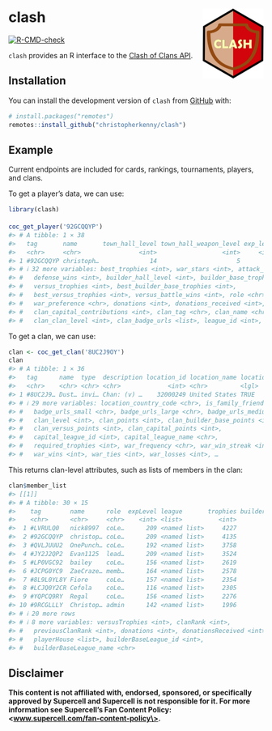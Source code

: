 
<!-- README.md is generated from README.Rmd. Please edit that file -->

# clash <a href="http://christophertkenny.com/clash/"><img src="man/figures/logo.png" align="right" height="138" alt="clash website" /></a>

<!-- badges: start -->

[![R-CMD-check](https://github.com/christopherkenny/clash/actions/workflows/R-CMD-check.yaml/badge.svg)](https://github.com/christopherkenny/clash/actions/workflows/R-CMD-check.yaml)
<!-- badges: end -->

`clash` provides an R interface to the [Clash of Clans
API](https://developer.clashofclans.com/#/).

## Installation

You can install the development version of `clash` from
[GitHub](https://github.com/) with:

``` r
# install.packages("remotes")
remotes::install_github("christopherkenny/clash")
```

## Example

Current endpoints are included for cards, rankings, tournaments,
players, and clans.

To get a player’s data, we can use:

``` r
library(clash)

coc_get_player('92GCQQYP')
#> # A tibble: 1 × 38
#>   tag       name       town_hall_level town_hall_weapon_level exp_level trophies
#>   <chr>     <chr>                <int>                  <int>     <int>    <int>
#> 1 #92GCQQYP christoph…              14                      5       209     4135
#> # ℹ 32 more variables: best_trophies <int>, war_stars <int>, attack_wins <int>,
#> #   defense_wins <int>, builder_hall_level <int>, builder_base_trophies <int>,
#> #   versus_trophies <int>, best_builder_base_trophies <int>,
#> #   best_versus_trophies <int>, versus_battle_wins <int>, role <chr>,
#> #   war_preference <chr>, donations <int>, donations_received <int>,
#> #   clan_capital_contributions <int>, clan_tag <chr>, clan_name <chr>,
#> #   clan_clan_level <int>, clan_badge_urls <list>, league_id <int>, …
```

To get a clan, we can use:

``` r
clan <- coc_get_clan('8UC2J9OY')
clan
#> # A tibble: 1 × 36
#>   tag      name  type  description location_id location_name location_is_country
#>   <chr>    <chr> <chr> <chr>             <int> <chr>         <lgl>              
#> 1 #8UC2J9… Dust… invi… Chan: (v) …    32000249 United States TRUE               
#> # ℹ 29 more variables: location_country_code <chr>, is_family_friendly <lgl>,
#> #   badge_urls_small <chr>, badge_urls_large <chr>, badge_urls_medium <chr>,
#> #   clan_level <int>, clan_points <int>, clan_builder_base_points <int>,
#> #   clan_versus_points <int>, clan_capital_points <int>,
#> #   capital_league_id <int>, capital_league_name <chr>,
#> #   required_trophies <int>, war_frequency <chr>, war_win_streak <int>,
#> #   war_wins <int>, war_ties <int>, war_losses <int>, …
```

This returns clan-level attributes, such as lists of members in the
clan:

``` r
clan$member_list
#> [[1]]
#> # A tibble: 30 × 15
#>    tag        name      role  expLevel league       trophies builderBaseTrophies
#>    <chr>      <chr>     <chr>    <int> <list>          <int>               <int>
#>  1 #LVRULQ0   nick8997  coLe…      209 <named list>     4227                3795
#>  2 #92GCQQYP  christop… coLe…      209 <named list>     4135                3329
#>  3 #QVLJUUU2  OnePunch… coLe…      192 <named list>     3758                4303
#>  4 #JY2J2QP2  Evan1125  lead…      209 <named list>     3524                4050
#>  5 #LP0VGC92  bailey    coLe…      156 <named list>     2619                3551
#>  6 #JCPG0YC9  ZaeCraze… memb…      164 <named list>     2578                2625
#>  7 #8L9L0YL8Y Fiore     coLe…      157 <named list>     2354                3536
#>  8 #LCJQ0Y2CR Cefola    coLe…      116 <named list>     2305                2859
#>  9 #YQPCQ9RY  Regal     coLe…      156 <named list>     2276                2666
#> 10 #9RCGLLLY  Christop… admin      142 <named list>     1996                1733
#> # ℹ 20 more rows
#> # ℹ 8 more variables: versusTrophies <int>, clanRank <int>,
#> #   previousClanRank <int>, donations <int>, donationsReceived <int>,
#> #   playerHouse <list>, builderBaseLeague_id <int>,
#> #   builderBaseLeague_name <chr>
```

## Disclaimer

**This content is not affiliated with, endorsed, sponsored, or
specifically approved by Supercell and Supercell is not responsible for
it. For more information see Supercell’s Fan Content Policy:
\<www.supercell.com/fan-content-policy\>.**
